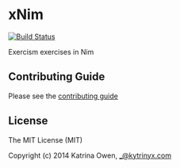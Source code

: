 # xNim

[![Build Status](https://travis-ci.org/exercism/xnim.png?branch=master)](https://travis-ci.org/exercism/xnim)

Exercism exercises in Nim

## Contributing Guide

Please see the [contributing guide](https://github.com/exercism/x-api/blob/master/CONTRIBUTING.md#the-exercise-data)

## License

The MIT License (MIT)

Copyright (c) 2014 Katrina Owen, _@kytrinyx.com
